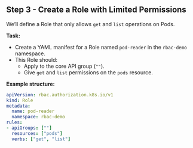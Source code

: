 ## Step 3 - Create a Role with Limited Permissions

We’ll define a Role that only allows `get` and `list` operations on Pods.

**Task:**
- Create a YAML manifest for a Role named `pod-reader` in the `rbac-demo` namespace.
- This Role should:
  - Apply to the core API group (`""`).
  - Give `get` and `list` permissions on the `pods` resource.

**Example structure:**
```yaml
apiVersion: rbac.authorization.k8s.io/v1
kind: Role
metadata:
  name: pod-reader
  namespace: rbac-demo
rules:
- apiGroups: [""]
  resources: ["pods"]
  verbs: ["get", "list"]
```